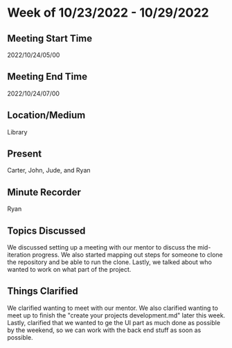 # Week of 10/23/2022 - 10/29/2022

## Meeting Start Time
2022/10/24/05/00

## Meeting End Time
2022/10/24/07/00

## Location/Medium
Library

## Present
Carter, John, Jude, and Ryan

## Minute Recorder
Ryan

## Topics Discussed
We discussed setting up a meeting with our mentor to discuss the mid-iteration progress. We also started mapping out steps for someone to clone the repository and be able to run the clone. Lastly, we talked about who wanted to work on what part of the project.

## Things Clarified
We clarified wanting to meet with our mentor. We also clarified wanting to meet up to finish the "create your projects development.md" later this week. Lastly, clarified that we wanted to ge the UI part as much done as possible by the weekend, so we can work with the back end stuff as soon as possible.
